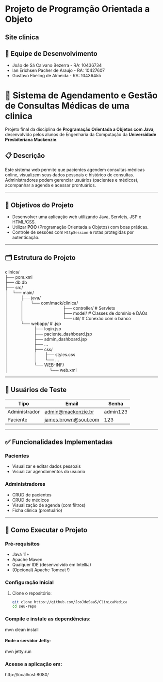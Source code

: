 # Projeto de Programção Orientada a Objeto 
## Site clinica 

## 👥 Equipe de Desenvolvimento
- João de Sá Calvano Bezerra - RA: 10436734
- Ian Erichsen Pacher de Araujo -  RA: 10427607
- Gustavo Ebeling de Almeida -  RA: 10436455


# 🏥 Sistema de Agendamento e Gestão de Consultas Médicas de uma clinica

Projeto final da disciplina de **Programação Orientada a Objetos com Java**, desenvolvido pelos alunos de Engenharia da Computação da **Universidade Presbiteriana Mackenzie**.

## 📋 Descrição

Este sistema web permite que pacientes agendem consultas médicas online, visualizem seus dados pessoais e histórico de consultas. Administradores podem gerenciar usuários (pacientes e médicos), acompanhar a agenda e acessar prontuários.

---

## 🎯 Objetivos do Projeto

- Desenvolver uma aplicação web utilizando Java, Servlets, JSP e HTML/CSS.
- Utilizar **POO** (Programação Orientada a Objetos) com boas práticas.
- Controle de sessões com `HttpSession` e rotas protegidas por autenticação.

---

## 🗂️ Estrutura do Projeto

clinica/ <br />
├── pom.xml <br />
├── db.db <br />
├── src/ <br />
│&nbsp;&nbsp;&nbsp;&nbsp;└── main/ <br />
│&nbsp;&nbsp;&nbsp;&nbsp;&nbsp;&nbsp;&nbsp;&nbsp;&nbsp;&nbsp;&nbsp;├── java/ <br />
│&nbsp;&nbsp;&nbsp;&nbsp;&nbsp;&nbsp;&nbsp;&nbsp;&nbsp;&nbsp;&nbsp;│&nbsp;&nbsp;&nbsp;&nbsp;&nbsp;&nbsp;└── com/mack/clinica/ <br />
│&nbsp;&nbsp;&nbsp;&nbsp;&nbsp;&nbsp;&nbsp;&nbsp;&nbsp;&nbsp;&nbsp;│&nbsp;&nbsp;&nbsp;&nbsp;&nbsp;&nbsp;&nbsp;&nbsp;&nbsp;&nbsp;&nbsp;&nbsp;&nbsp;&nbsp;&nbsp;&nbsp;&nbsp;&nbsp;&nbsp;&nbsp;&nbsp;&nbsp;&nbsp;&nbsp;&nbsp;&nbsp;&nbsp;&nbsp;&nbsp;&nbsp;&nbsp;&nbsp;&nbsp;├── controller/       # Servlets <br />
│&nbsp;&nbsp;&nbsp;&nbsp;&nbsp;&nbsp;&nbsp;&nbsp;&nbsp;&nbsp;&nbsp;│&nbsp;&nbsp;&nbsp;&nbsp;&nbsp;&nbsp;&nbsp;&nbsp;&nbsp;&nbsp;&nbsp;&nbsp;&nbsp;&nbsp;&nbsp;&nbsp;&nbsp;&nbsp;&nbsp;&nbsp;&nbsp;&nbsp;&nbsp;&nbsp;&nbsp;&nbsp;&nbsp;&nbsp;&nbsp;&nbsp;&nbsp;&nbsp;&nbsp;├── model/            # Classes de domínio e DAOs <br />
│&nbsp;&nbsp;&nbsp;&nbsp;&nbsp;&nbsp;&nbsp;&nbsp;&nbsp;&nbsp;&nbsp;│&nbsp;&nbsp;&nbsp;&nbsp;&nbsp;&nbsp;&nbsp;&nbsp;&nbsp;&nbsp;&nbsp;&nbsp;&nbsp;&nbsp;&nbsp;&nbsp;&nbsp;&nbsp;&nbsp;&nbsp;&nbsp;&nbsp;&nbsp;&nbsp;&nbsp;&nbsp;&nbsp;&nbsp;&nbsp;&nbsp;&nbsp;&nbsp;&nbsp;└── util/             # Conexão com o banco <br />
│&nbsp;&nbsp;&nbsp;&nbsp;&nbsp;&nbsp;&nbsp;&nbsp;&nbsp;&nbsp;&nbsp;└── webapp/                   # .jsp <br />
│&nbsp;&nbsp;&nbsp;&nbsp;&nbsp;&nbsp;&nbsp;&nbsp;&nbsp;&nbsp;&nbsp;&nbsp;&nbsp;&nbsp;&nbsp;&nbsp;&nbsp;&nbsp;&nbsp;&nbsp;&nbsp;&nbsp;├── login.jsp  <br />
│&nbsp;&nbsp;&nbsp;&nbsp;&nbsp;&nbsp;&nbsp;&nbsp;&nbsp;&nbsp;&nbsp;&nbsp;&nbsp;&nbsp;&nbsp;&nbsp;&nbsp;&nbsp;&nbsp;&nbsp;&nbsp;&nbsp;├── paciente_dashboard.jsp <br />
│&nbsp;&nbsp;&nbsp;&nbsp;&nbsp;&nbsp;&nbsp;&nbsp;&nbsp;&nbsp;&nbsp;&nbsp;&nbsp;&nbsp;&nbsp;&nbsp;&nbsp;&nbsp;&nbsp;&nbsp;&nbsp;&nbsp;├── admin_dashboard.jsp <br />
│&nbsp;&nbsp;&nbsp;&nbsp;&nbsp;&nbsp;&nbsp;&nbsp;&nbsp;&nbsp;&nbsp;&nbsp;&nbsp;&nbsp;&nbsp;&nbsp;&nbsp;&nbsp;&nbsp;&nbsp;&nbsp;&nbsp;├── ... <br />
│&nbsp;&nbsp;&nbsp;&nbsp;&nbsp;&nbsp;&nbsp;&nbsp;&nbsp;&nbsp;&nbsp;&nbsp;&nbsp;&nbsp;&nbsp;&nbsp;&nbsp;&nbsp;&nbsp;&nbsp;&nbsp;&nbsp;├── css/ <br />
│&nbsp;&nbsp;&nbsp;&nbsp;&nbsp;&nbsp;&nbsp;&nbsp;&nbsp;&nbsp;&nbsp;&nbsp;&nbsp;&nbsp;&nbsp;&nbsp;&nbsp;&nbsp;&nbsp;&nbsp;&nbsp;&nbsp;│&nbsp;&nbsp;&nbsp;&nbsp;&nbsp;&nbsp;&nbsp;├── styles.css <br />
│&nbsp;&nbsp;&nbsp;&nbsp;&nbsp;&nbsp;&nbsp;&nbsp;&nbsp;&nbsp;&nbsp;&nbsp;&nbsp;&nbsp;&nbsp;&nbsp;&nbsp;&nbsp;&nbsp;&nbsp;&nbsp;&nbsp;│&nbsp;&nbsp;&nbsp;&nbsp;&nbsp;&nbsp;&nbsp;└── ... <br />
│&nbsp;&nbsp;&nbsp;&nbsp;&nbsp;&nbsp;&nbsp;&nbsp;&nbsp;&nbsp;&nbsp;&nbsp;&nbsp;&nbsp;&nbsp;&nbsp;&nbsp;&nbsp;&nbsp;&nbsp;&nbsp;&nbsp;└── WEB-INF/ <br />
│&nbsp;&nbsp;&nbsp;&nbsp;&nbsp;&nbsp;&nbsp;&nbsp;&nbsp;&nbsp;&nbsp;&nbsp;&nbsp;&nbsp;&nbsp;&nbsp;&nbsp;&nbsp;&nbsp;&nbsp;&nbsp;&nbsp;&nbsp;&nbsp;&nbsp;&nbsp;&nbsp;&nbsp;&nbsp;&nbsp;&nbsp;&nbsp;&nbsp;&nbsp;&nbsp;└── web.xml <br />




---

## 🔐 Usuários de Teste

| Tipo         | Email                       | Senha     |
|--------------|-----------------------------|-----------|
| Administrador| admin@mackenzie.br          | admin123  |
| Paciente     | james.brown@soul.com        | 123       |

---

## ✅ Funcionalidades Implementadas

### Pacientes
- Visualizar e editar dados pessoais
- Visualizar agendamentos do usuario

### Administradores
- CRUD de pacientes
- CRUD de médicos
- Visualização de agenda (com filtros)
- Ficha clínica (prontuário)

---

## 🚀 Como Executar o Projeto

### Pré-requisitos

- Java 11+
- Apache Maven
- Qualquer IDE (desenvolvido em IntelliJ)
- (Opcional) Apache Tomcat 9

### Configuração Inicial

1. Clone o repositório:
   ```bash
   git clone https://github.com/JooJdeSaaS/ClinicaMedica
   cd seu-repo
   
### Compile e instale as dependências:


mvn clean install
#### Rode o servidor Jetty:

mvn jetty:run

### Acesse a aplicação em:


http://localhost:8080/